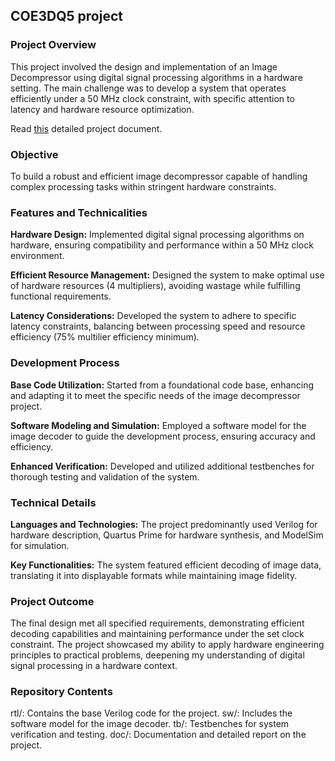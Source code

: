 ## COE3DQ5 project

### Project Overview

This project involved the design and implementation of an Image Decompressor using digital signal processing algorithms in a hardware setting. The main challenge was to develop a system that operates efficiently under a 50 MHz clock constraint, with specific attention to latency and hardware resource optimization.

Read [this](doc/3dq5-2023-project-description.pdf) detailed project document.

### Objective

To build a robust and efficient image decompressor capable of handling complex processing tasks within stringent hardware constraints.

### Features and Technicalities

**Hardware Design:** Implemented digital signal processing algorithms on hardware, ensuring compatibility and performance within a 50 MHz clock environment.

**Efficient Resource Management:** Designed the system to make optimal use of hardware resources (4 multipliers), avoiding wastage while fulfilling functional requirements.

**Latency Considerations:** Developed the system to adhere to specific latency constraints, balancing between processing speed and resource efficiency (75% multilier efficiency minimum).

### Development Process

**Base Code Utilization:** Started from a foundational code base, enhancing and adapting it to meet the specific needs of the image decompressor project.

**Software Modeling and Simulation:** Employed a software model for the image decoder to guide the development process, ensuring accuracy and efficiency.

**Enhanced Verification:** Developed and utilized additional testbenches for thorough testing and validation of the system.

### Technical Details

**Languages and Technologies:** The project predominantly used Verilog for hardware description, Quartus Prime for hardware synthesis, and ModelSim for simulation.

**Key Functionalities:** The system featured efficient decoding of image data, translating it into displayable formats while maintaining image fidelity.

### Project Outcome

The final design met all specified requirements, demonstrating efficient decoding capabilities and maintaining performance under the set clock constraint. The project showcased my ability to apply hardware engineering principles to practical problems, deepening my understanding of digital signal processing in a hardware context.

### Repository Contents

rtl/: Contains the base Verilog code for the project.
sw/: Includes the software model for the image decoder.
tb/: Testbenches for system verification and testing.
doc/: Documentation and detailed report on the project.
